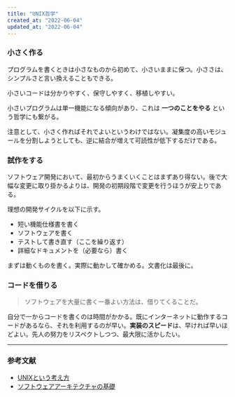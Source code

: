 ```yaml
---
title: "UNIX哲学"
created_at: "2022-06-04"
updated_at: "2022-06-04"
---
```


### 小さく作る

プログラムを書くときは小さなものから初めて、小さいままに保つ。小ささは、シンプルさと言い換えることもできる。

小さいコードは分かりやすく、保守しやすく、移植しやすい。

小さいプログラムは単一機能になる傾向があり、これは **一つのことをやる** という哲学にも繋がる。

注意として、小さく作ればそれでよいというわけではない。凝集度の高いモジュールを分割しようとしても、逆に結合が増えて可読性が低下するだけである。

### 試作をする

ソフトウェア開発において、最初からうまくいくことはまずあり得ない。後で大幅な変更に取り掛かるよりは、開発の初期段階で変更を行うほうが安上りである。

理想の開発サイクルを以下に示す。

- 短い機能仕様書を書く
- ソフトウェアを書く
- テストして書き直す（ここを繰り返す）
- 詳細なドキュメントを（必要なら）書く

まずは動くものを書く。実際に動かして確かめる。文書化は最後に。

### コードを借りる

> ソフトウェアを大量に書く一番よい方法は、借りてくることだ。

自分で一からコードを書くのは時間がかかる。既にインターネットに動作するコードがあるなら、それを利用するのが早い。**実装のスピード**は、早ければ早いほどよい。先人の努力をリスペクトしつつ、最大限に活かしたい。

-----

### 参考文献

- [UNIXという考え方](https://www.ohmsha.co.jp/book/9784274064067/)
- [ソフトウェアアーキテクチャの基礎](https://www.oreilly.co.jp/books/9784873119823/)